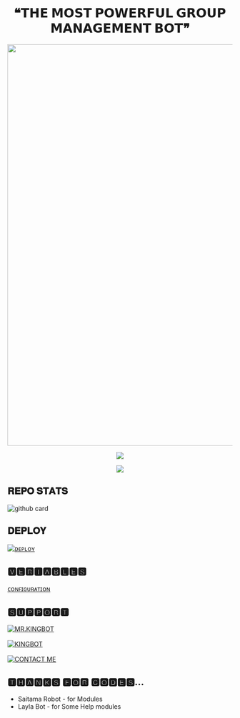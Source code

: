 <h1 align = "center"> ❝𝗧𝗛𝗘 𝗠𝗢𝗦𝗧 𝗣𝗢𝗪𝗘𝗥𝗙𝗨𝗟 𝗚𝗥𝗢𝗨𝗣 𝗠𝗔𝗡𝗔𝗚𝗘𝗠𝗘𝗡𝗧 𝗕𝗢𝗧❞ </h1>


<p align = "center"><a herf = "https://t.me/MR_KING_RO_BOT" alt = "MR.KING"><img src = "https://telegra.ph/file/5b2d53ca4f6142650ff15.jpg" width = "900"></a></p>

<p align = "center">
<a href = "https://python.org">
<img src = "https://forthebadge.com/images/badges/made-with-python.svg">
</p>
</a>

<p align = "center">
<a href = "https://github.com/Itsunknown-12/Zaid-Robot">
<img src = "https://forthebadge.com/images/badges/open-source.svg">
</p>
</a>

## 𝐑𝐄𝐏𝐎 𝐒𝐓𝐀𝐓𝐒
![github card](https://github-readme-stats.vercel.app/api/pin/?username=Itsunknown-12&repo=Zaid-Robot&theme=dark)

## 𝐃𝐄𝐏𝐋𝐎𝐘
[![ᴅᴇᴘʟᴏʏ](https://www.herokucdn.com/deploy/button.svg)](https://heroku.com/deploy?template=https://github.com/Itsunknown-12/TGN-Robot)


## 🆅🅴🆁🅸🅰🅱🅻🅴🆂
[ᴄᴏɴꜰɪɢᴜʀᴀᴛɪᴏɴ](https://github.com/Itsunknown-12/Zaid-Robot/blob/master/Configuration)

## 🆂🆄🅿🅿🅾🆁🆃
[![MR.KINGBOT](https://img.shields.io/badge/king-channel-red?style=for-the-badge&logo=telegram)](https://t.me/SUPERIOR_BOTS)</br></br>
[![KINGBOT](https://img.shields.io/badge/kingbot-Group-red?style=for-the-badge&logo=telegram)](https://t.me/SUPERIOR_SUPPORT)</br></br>
[![CONTACT ME](https://img.shields.io/badge/Telegram-Contact%20Me-informational)](https://t.me/VIJAY114220)

## 🆃🅷🅰🅽🅺🆂 🅵🅾🆁 🅲🅾🅳🅴🆂...

 - Saitama Robot - for Modules
 - Layla Bot - for Some Help modules


